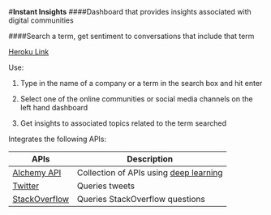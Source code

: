 #**Instant Insights**
####Dashboard that provides insights associated with digital communities

####Search a term, get sentiment to conversations that include that term

[Heroku Link](http://instantinsights.herokuapp.com)

Use:


1. Type in the name of a company or a term in the search box and hit enter


2. Select one of the online communities or social media channels on the left hand dashboard


3. Get insights to associated topics related to the term searched

Integrates the following APIs:


|APIs | Description|
|------------ | -------------|
|[Alchemy API](http://www.alchemyapi.com/api) | Collection of APIs using [deep learning](https://en.wikipedia.org/wiki/Deep_learning)|
|[Twitter](https://dev.twitter.com/overview/documentation) | Queries tweets|
|[StackOverflow](https://api.stackexchange.com/docs) | Queries StackOverflow questions|
